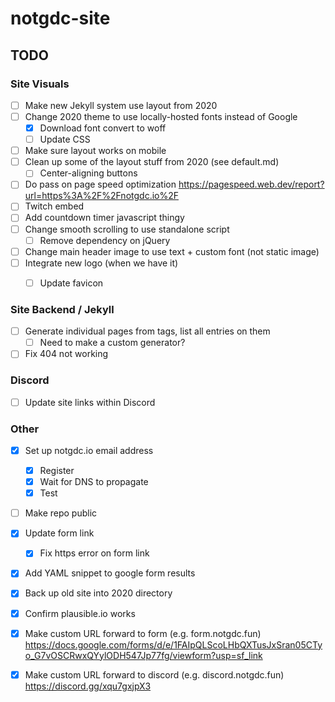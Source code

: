 # notgdc-site


## TODO

### Site Visuals

* [ ] Make new Jekyll system use layout from 2020
* [ ] Change 2020 theme to use locally-hosted fonts instead of Google
  * [x] Download font convert to woff
  * [ ] Update CSS
* [ ] Make sure layout works on mobile
* [ ] Clean up some of the layout stuff from 2020 (see default.md)
  * [ ] Center-aligning buttons
* [ ] Do pass on page speed optimization https://pagespeed.web.dev/report?url=https%3A%2F%2Fnotgdc.io%2F
* [ ] Twitch embed
* [ ] Add countdown timer javascript thingy
* [ ] Change smooth scrolling to use standalone script
  * [ ] Remove dependency on jQuery
* [ ] Change main header image to use text + custom font (not static image)
* [ ] Integrate new logo (when we have it)
  * [ ] Update favicon


### Site Backend / Jekyll

* [ ] Generate individual pages from tags, list all entries on them
  * [ ] Need to make a custom generator?
* [ ] Fix 404 not working

### Discord

* [ ] Update site links within Discord


### Other

* [x] Set up notgdc.io email address
  * [x] Register
  * [x] Wait for DNS to propagate
  * [x] Test
* [ ] Make repo public
* [x] Update form link
  * [x] Fix https error on form link
* [x] Add YAML snippet to google form results
* [x] Back up old site into 2020 directory
* [x] Confirm plausible.io works
* [x] Make custom URL forward to form (e.g. form.notgdc.fun) https://docs.google.com/forms/d/e/1FAIpQLScoLHbQXTusJxSran05CTyo_G7vOSCRwxQYylODH547Jp77fg/viewform?usp=sf_link
* [x] Make custom URL forward to discord (e.g. discord.notgdc.fun) https://discord.gg/xqu7gxjpX3
 

